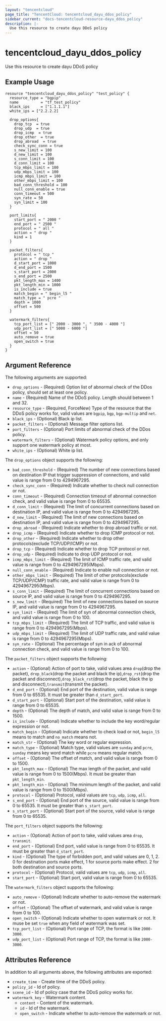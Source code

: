 ```yaml
---
layout: "tencentcloud"
page_title: "TencentCloud: tencentcloud_dayu_ddos_policy"
sidebar_current: "docs-tencentcloud-resource-dayu_ddos_policy"
description: |-
  Use this resource to create dayu DDoS policy
---
```


# tencentcloud_dayu_ddos_policy

Use this resource to create dayu DDoS policy

## Example Usage

```hcl
resource "tencentcloud_dayu_ddos_policy" "test_policy" {
  resource_type = "bgpip"
  name          = "tf_test_policy"
  black_ips     = ["1.1.1.1"]
  white_ips = ["2.2.2.2]

  drop_options{
    drop_tcp  = true
	drop_udp  = true
	drop_icmp  = true
	drop_other  = true
	drop_abroad  = true
	check_sync_conn = true
	s_new_limit = 100
	d_new_limit = 100
	s_conn_limit = 100
	d_conn_limit = 100
	tcp_mbps_limit = 100
	udp_mbps_limit = 100
	icmp_mbps_limit = 100
	other_mbps_limit = 100
	bad_conn_threshold = 100
	null_conn_enable = true
	conn_timeout = 500
	syn_rate = 50
	syn_limit = 100
  }

  port_limits{
	start_port = " 2000 "
	end_port = " 2500 "
	protocol = " all "
  	action = " drop "
	kind = 1
  }

  packet_filters{
	protocol = " tcp "
	action = " drop "
	d_start_port = 1000
	d_end_port = 1500
	s_start_port = 2000
	s_end_port = 2500
	pkt_length_max = 1400
	pkt_length_min = 1000
	is_include = true
	match_begin = " begin_l5 "
	match_type = " pcre "
	depth = 1000
	offset = 500
  }

  watermark_filters{
  	tcp_port_list = [" 2000 - 3000 ", " 3500 - 4000 "]
	udp_port_list = [" 5000 - 6000 "]
	offset = 50
	auto_remove = true
	open_switch = true
  }
}
```

## Argument Reference

The following arguments are supported:

* `drop_options` - (Required) Option list of abnormal check of the DDos policy, should set at least one policy.
* `name` - (Required) Name of the DDoS policy. Length should between 1 and 32.
* `resource_type` - (Required, ForceNew) Type of the resource that the DDoS policy works for, valid values are `bgpip`, `bgp`, `bgp-multip` and `net`.
* `black_ips` - (Optional) Black ip list.
* `packet_filters` - (Optional) Message filter options list.
* `port_filters` - (Optional) Port limits of abnormal check of the DDos policy.
* `watermark_filters` - (Optional) Watermark policy options, and only support one watermark policy at most.
* `white_ips` - (Optional) White ip list.

The `drop_options` object supports the following:

* `bad_conn_threshold` - (Required) The number of new connections based on destination IP that trigger suppression of connections, and valid value is range from 0 to 4294967295.
* `check_sync_conn` - (Required) Indicate whether to check null connection or not.
* `conn_timeout` - (Required) Connection timeout of abnormal connection check, and valid value is range from 0 to 65535.
* `d_conn_limit` - (Required) The limit of concurrent connections based on destination IP, and valid value is range from 0 to 4294967295.
* `d_new_limit` - (Required) The limit of new connections based on destination IP, and valid value is range from 0 to 4294967295.
* `drop_abroad` - (Required) Indicate whether to drop abroad traffic or not.
* `drop_icmp` - (Required) Indicate whether to drop ICMP protocol or not.
* `drop_other` - (Required) Indicate whether to drop other protocols(exclude TCP/UDP/ICMP) or not.
* `drop_tcp` - (Required) Indicate whether to drop TCP protocol or not.
* `drop_udp` - (Required) Indicate to drop UDP protocol or not.
* `icmp_mbps_limit` - (Required) The limit of ICMP traffic rate, and valid value is range from 0 to 4294967295(Mbps).
* `null_conn_enable` - (Required) Indicate to enable null connection or not.
* `other_mbps_limit` - (Required) The limit of other protocols(exclude TCP/UDP/ICMP) traffic rate, and valid value is range from 0 to 4294967295(Mbps).
* `s_conn_limit` - (Required) The limit of concurrent connections based on source IP, and valid value is range from 0 to 4294967295.
* `s_new_limit` - (Required) The limit of new connections based on source IP, and valid value is range from 0 to 4294967295.
* `syn_limit` - (Required) The limit of syn of abnormal connection check, and valid value is range from 0 to 100.
* `tcp_mbps_limit` - (Required) The limit of TCP traffic, and valid value is range from 0 to 4294967295(Mbps).
* `udp_mbps_limit` - (Required) The limit of UDP traffic rate, and valid value is range from 0 to 4294967295(Mbps).
* `syn_rate` - (Optional) The percentage of syn in ack of abnormal connection check, and valid value is range from 0 to 100.

The `packet_filters` object supports the following:

* `action` - (Optional) Action of port to take, valid values area `drop`(drop the packet), `drop_black`(drop the packet and black the ip),`drop_rst`(drop the packet and disconnect),`drop_black_rst`(drop the packet, black the ip and disconnect),`transmit`(transmit the packet).
* `d_end_port` - (Optional) End port of the destination, valid value is range from 0 to 65535. It must be greater than `d_start_port`.
* `d_start_port` - (Optional) Start port of the destination, valid value is range from 0 to 65535.
* `depth` - (Optional) The depth of match, and valid value is range from 0 to 1500.
* `is_include` - (Optional) Indicate whether to include the key word/regular expression or not.
* `match_begin` - (Optional) Indicate whether to check load or not, `begin_l5` means to match and `no_match` means not.
* `match_str` - (Optional) The key word or regular expression.
* `match_type` - (Optional) Match type, valid values are `sunday` and `pcre`, `sunday` means key word match while `pcre` means regular match.
* `offset` - (Optional) The offset of match, and valid value is range from 0 to 1500.
* `pkt_length_max` - (Optional) The max length of the packet, and valid value is range from 0 to 1500(Mbps). It must be greater than `pkt_length_min`.
* `pkt_length_min` - (Optional) The minimum length of the packet, and valid value is range from 0 to 1500(Mbps).
* `protocol` - (Optional) Protocol, valid values are `tcp`, `udp`, `icmp`, `all`.
* `s_end_port` - (Optional) End port of the source, valid value is range from 0 to 65535. It must be greater than `s_start_port`.
* `s_start_port` - (Optional) Start port of the source, valid value is range from 0 to 65535.

The `port_filters` object supports the following:

* `action` - (Optional) Action of port to take, valid values area `drop`, `transmit`.
* `end_port` - (Optional) End port, valid value is range from 0 to 65535. It must be greater than `d_start_port`.
* `kind` - (Optional) The type of forbidden port, and valid values are 0, 1, 2. 0 for destination ports make effect, 1 for source ports make effect. 2 for both destination and source ports.
* `protocol` - (Optional) Protocol, valid values are `tcp`, `udp`, `icmp`, `all`.
* `start_port` - (Optional) Start port, valid value is range from 0 to 65535.

The `watermark_filters` object supports the following:

* `auto_remove` - (Optional) Indicate whether to auto-remove the watermark or not.
* `offset` - (Optional) The offset of watermark, and valid value is range from 0 to 100.
* `open_switch` - (Optional) Indicate whether to open watermark or not. It muse be set `true` when any field of watermark was set.
* `tcp_port_list` - (Optional) Port range of TCP, the format is like `2000-3000`.
* `udp_port_list` - (Optional) Port range of TCP, the format is like `2000-3000`.

## Attributes Reference

In addition to all arguments above, the following attributes are exported:

* `create_time` - Create time of the DDoS policy.
* `policy_id` - Id of policy.
* `scene_id` - Id of policy case that the DDoS policy works for.
* `watermark_key` - Watermark content.
  * `content` - Content of the watermark.
  * `id` - Id of the watermark.
  * `open_switch` - Indicate whether to auto-remove the watermark or not.


